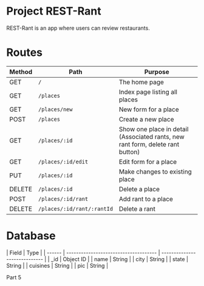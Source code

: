 # Project REST-Rant

REST-Rant is an app where users can review restaurants.

# Routes
| Method | Path | Purpose |
| ------ | ------------------------------------- | ----------------------------- |
| GET | `/` | The home page |
| GET | `/places` | Index page listing all places |
| GET | `/places/new` | New form for a place |
| POST | `/places` | Create a new place |
| GET | `/places/:id` | Show one place in detail (Associated rants, new rant form, delete rant button) |
| GET | `/places/:id/edit` | Edit form for a place |
| PUT | `/places/:id` | Make changes to existing place |
| DELETE | `/places/:id` | Delete a place |
| POST | `/places/:id/rant` | Add rant to a place |
| DELETE | `/places/:id/rant/:rantId` | Delete a rant |

# Database

| Field | Type |
| ------ | ------------------------------------- | ----------------------------- |
| _id | Object ID |
| name | String |
| city | String |
| state	| String |
| cuisines | String |
| pic | String |

Part 5